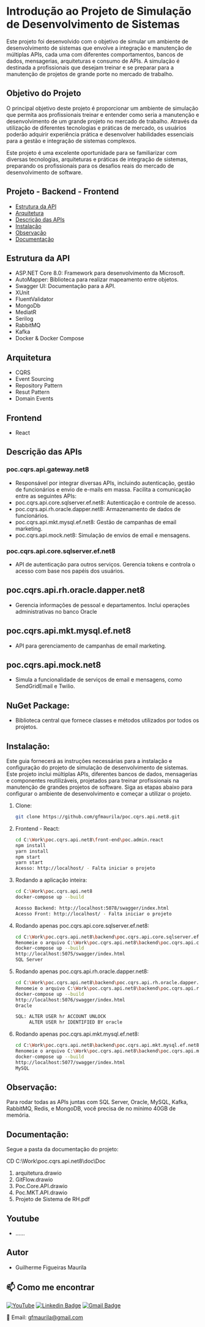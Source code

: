 # Introdução ao Projeto de Simulação de Desenvolvimento de Sistemas

Este projeto foi desenvolvido com o objetivo de simular um ambiente de desenvolvimento de sistemas que envolve a integração e manutenção de múltiplas APIs, cada uma com diferentes comportamentos, bancos de dados, mensagerias, arquiteturas e consumo de APIs. A simulação é destinada a profissionais que desejam treinar e se preparar para a manutenção de projetos de grande porte no mercado de trabalho.

## Objetivo do Projeto

O principal objetivo deste projeto é proporcionar um ambiente de simulação que permita aos profissionais treinar e entender como seria a manutenção e desenvolvimento de um grande projeto no mercado de trabalho. Através da utilização de diferentes tecnologias e práticas de mercado, os usuários poderão adquirir experiência prática e desenvolver habilidades essenciais para a gestão e integração de sistemas complexos.

Este projeto é uma excelente oportunidade para se familiarizar com diversas tecnologias, arquiteturas e práticas de integração de sistemas, preparando os profissionais para os desafios reais do mercado de desenvolvimento de software.


## Projeto - Backend - Frontend

- [Estrutura da API](#Estrutura-da-API)
- [Arquitetura](#Arquitetura)
- [Descrição das APIs](#Descrição-das-APIs)
- [Instalação](#Instalação)
- [Observação](#Observação)
- [Documentação](#Documentação)

## Estrutura da API
- ASP.NET Core 8.0: Framework para desenvolvimento da Microsoft.
- AutoMapper: Biblioteca para realizar mapeamento entre objetos.
- Swagger UI: Documentação para a API.
- XUnit
- FluentValidator
- MongoDb
- MediatR
- Serilog
- RabbitMQ
- Kafka
- Docker & Docker Compose

## Arquitetura
- CQRS
- Event Sourcing
- Repository Pattern
- Resut Pattern
- Domain Events

## Frontend
- React

## Descrição das APIs

### poc.cqrs.api.gateway.net8
- Responsável por integrar diversas APIs, incluindo autenticação, gestão de funcionários e envio de e-mails em massa. Facilita a comunicação entre as seguintes APIs:
- poc.cqrs.api.core.sqlserver.ef.net8: Autenticação e controle de acesso.
- poc.cqrs.api.rh.oracle.dapper.net8: Armazenamento de dados de funcionários.
- poc.cqrs.api.mkt.mysql.ef.net8: Gestão de campanhas de email marketing.
- poc.cqrs.api.mock.net8: Simulação de envios de email e mensagens.

### poc.cqrs.api.core.sqlserver.ef.net8
- API de autenticação para outros serviços. Gerencia tokens e controla o acesso com base nos papéis dos usuários.

## poc.cqrs.api.rh.oracle.dapper.net8
- Gerencia informações de pessoal e departamentos. Inclui operações administrativas no banco Oracle

## poc.cqrs.api.mkt.mysql.ef.net8
- API para gerenciamento de campanhas de email marketing.

## poc.cqrs.api.mock.net8
- Simula a funcionalidade de serviços de email e mensagens, como SendGridEmail e Twilio.

## NuGet Package:
- Biblioteca central que fornece classes e métodos utilizados por todos os projetos.


## Instalação:

Este guia fornecerá as instruções necessárias para a instalação e configuração do projeto de simulação de desenvolvimento de sistemas. Este projeto inclui múltiplas APIs, diferentes bancos de dados, mensagerias e componentes reutilizáveis, projetados para treinar profissionais na manutenção de grandes projetos de software. Siga as etapas abaixo para configurar o ambiente de desenvolvimento e começar a utilizar o projeto.

1. Clone:
    ```bash
    git clone https://github.com/gfmaurila/poc.cqrs.api.net8.git
    ```

2. Frontend - React:
    ```bash
    cd C:\Work\poc.cqrs.api.net8\front-end\poc.admin.react
    npm install
    yarn install
    npm start
    yarn start
    Acesso: http://localhost/ - Falta iniciar o projeto
    ```

3. Rodando a aplicação inteira:
    ```bash
    cd C:\Work\poc.cqrs.api.net8 
    docker-compose up --build
    
    Acesso Backend: http://localhost:5078/swagger/index.html
    Acesso Front: http://localhost/ - Falta iniciar o projeto

    ``` 

4. Rodando apenas poc.cqrs.api.core.sqlserver.ef.net8:
    ```bash
    cd C:\Work\poc.cqrs.api.net8\backend\poc.cqrs.api.core.sqlserver.ef.net8 
    Renomeie o arquivo C:\Work\poc.cqrs.api.net8\backend\poc.cqrs.api.core.sqlserver.ef.net8\src\01-Presentation\Poc.RH.API\Dockerfile-bkp para Dockerfile
    docker-compose up --build
    http://localhost:5075/swagger/index.html
    SQL Server
    ```

5. Rodando apenas poc.cqrs.api.rh.oracle.dapper.net8:
    ```bash
    cd C:\Work\poc.cqrs.api.net8\backend\poc.cqrs.api.rh.oracle.dapper.net8
    Renomeie o arquivo C:\Work\poc.cqrs.api.net8\backend\poc.cqrs.api.rh.oracle.dapper.net8\src\01-Presentation\Poc.RH.API\Dockerfile-bkp para Dockerfile
    docker-compose up --build
    http://localhost:5076/swagger/index.html
    Oracle

    SQL: ALTER USER hr ACCOUNT UNLOCK
         ALTER USER hr IDENTIFIED BY oracle
    ```

6. Rodando apenas poc.cqrs.api.mkt.mysql.ef.net8:
    ```bash
    cd C:\Work\poc.cqrs.api.net8\backend\poc.cqrs.api.mkt.mysql.ef.net8
    Renomeie o arquivo C:\Work\poc.cqrs.api.net8\backend\poc.cqrs.api.mkt.mysql.ef.net8\src\01-Presentation\Poc.RH.API\Dockerfile-bkp para Dockerfile
    docker-compose up --build
    http://localhost:5077/swagger/index.html
    MySQL
    ``` 

## Observação:

Para rodar todas as APIs juntas com SQL Server, Oracle, MySQL, Kafka, RabbitMQ, Redis, e MongoDB, você precisa de no mínimo 40GB de memória.

## Documentação:

Segue a pasta da documentação do projeto:

CD C:\Work\poc.cqrs.api.net8\doc\Doc

1. arquitetura.drawio
2. GitFlow.drawio
3. Poc.Core.API.drawio
4. Poc.MKT.API.drawio
5. Projeto de Sistema de RH.pdf


## Youtube
- ......

## Autor

- Guilherme Figueiras Maurila

## 📫 Como me encontrar
[![YouTube](https://img.shields.io/badge/YouTube-FF0000?style=for-the-badge&logo=youtube&logoColor=white)](https://www.youtube.com/channel/UCjy19AugQHIhyE0Nv558jcQ)
[![Linkedin Badge](https://img.shields.io/badge/-Guilherme_Figueiras_Maurila-blue?style=flat-square&logo=Linkedin&logoColor=white&link=https://www.linkedin.com/in/guilherme-maurila)](https://www.linkedin.com/in/guilherme-maurila)
[![Gmail Badge](https://img.shields.io/badge/-gfmaurila@gmail.com-c14438?style=flat-square&logo=Gmail&logoColor=white&link=mailto:gfmaurila@gmail.com)](mailto:gfmaurila@gmail.com)

📧 Email: gfmaurila@gmail.com


